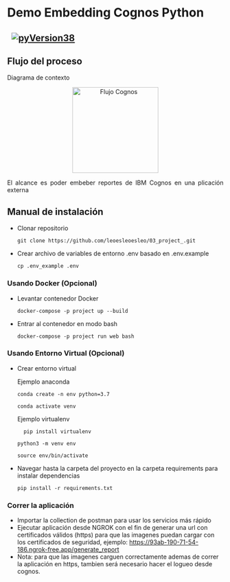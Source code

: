 #
# Demo Embedding Cognos Python
## &nbsp; [![pyVersion38](https://img.shields.io/badge/python-3.8.0-blue.svg)](https://www.python.org/download/releases/3.7/)

## Flujo del proceso
<p align="justify">
Diagrama de contexto
</p>
<div align="center">
<img height="200" src="https://leoesleoesleo.github.io/imagenes/flujo_cognos.png" alt="Flujo Cognos">
</div>
<p align="justify">
El alcance es poder embeber reportes de IBM Cognos en una plicación externa	
</p>

## Manual de instalación

- Clonar repositorio
	```
	git clone https://github.com/leoesleoesleo/03_project_.git
	```

- Crear archivo de variables de entorno .env basado en .env.example
	```
  	cp .env_example .env
 	```

### Usando Docker (Opcional)

- Levantar contenedor Docker
	```
	docker-compose -p project up --build
	```

- Entrar al contenedor en modo bash
	```
	docker-compose -p project run web bash
	```
### Usando Entorno Virtual (Opcional)
- Crear entorno virtual

  Ejemplo anaconda
	```
	conda create -n env python=3.7
	```
	```
	conda activate venv
	```

  Ejemplo virtualenv
  ```
	pip install virtualenv
	```
	```
	python3 -m venv env
	```
	```
	source env/bin/activate
	```
	
- Navegar hasta la carpeta del proyecto en la carpeta requirements para instalar dependencias
    ```
    pip install -r requirements.txt
    ```

### Correr la aplicación
 - Importar la collection de postman para usar los servicios más rápido
 - Ejecutar aplicación desde NGROK con el fin de generar una url con certificados válidos (https) para que las imagenes puedan cargar con los certificados de seguridad, ejemplo: https://93ab-190-71-54-186.ngrok-free.app/generate_report
 - Nota: para que las imagenes carguen correctamente ademas de correr la aplicación en https, tambien será necesario hacer el logueo desde cognos.
   
